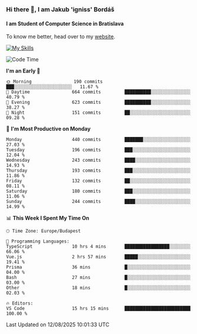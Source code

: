### Hi there 👋, I am Jakub 'igniss' Bordáš

#### I am Student of Computer Science in Bratislava
To know me better, head over to my [website](https://bordas.sk).

[![My Skills](https://skillicons.dev/icons?i=js,typescript,html,css,figma,svelte,vue,next,postgresql,nest,express,nodejs)](https://bordas.sk)


<!--START_SECTION:waka-->
![Code Time](http://img.shields.io/badge/Code%20Time-2%2C027%20hrs%2022%20mins-blue)

**I'm an Early 🐤** 

```text
🌞 Morning                190 commits         ███░░░░░░░░░░░░░░░░░░░░░░   11.67 % 
🌆 Daytime                664 commits         ██████████░░░░░░░░░░░░░░░   40.79 % 
🌃 Evening                623 commits         ██████████░░░░░░░░░░░░░░░   38.27 % 
🌙 Night                  151 commits         ██░░░░░░░░░░░░░░░░░░░░░░░   09.28 % 
```
📅 **I'm Most Productive on Monday** 

```text
Monday                   440 commits         ███████░░░░░░░░░░░░░░░░░░   27.03 % 
Tuesday                  196 commits         ███░░░░░░░░░░░░░░░░░░░░░░   12.04 % 
Wednesday                243 commits         ████░░░░░░░░░░░░░░░░░░░░░   14.93 % 
Thursday                 193 commits         ███░░░░░░░░░░░░░░░░░░░░░░   11.86 % 
Friday                   132 commits         ██░░░░░░░░░░░░░░░░░░░░░░░   08.11 % 
Saturday                 180 commits         ███░░░░░░░░░░░░░░░░░░░░░░   11.06 % 
Sunday                   244 commits         ████░░░░░░░░░░░░░░░░░░░░░   14.99 % 
```


📊 **This Week I Spent My Time On** 

```text
🕑︎ Time Zone: Europe/Budapest

💬 Programming Languages: 
TypeScript               10 hrs 4 mins       █████████████████░░░░░░░░   66.06 % 
Vue.js                   2 hrs 57 mins       █████░░░░░░░░░░░░░░░░░░░░   19.41 % 
Prisma                   36 mins             █░░░░░░░░░░░░░░░░░░░░░░░░   04.00 % 
Bash                     27 mins             █░░░░░░░░░░░░░░░░░░░░░░░░   03.00 % 
Other                    18 mins             █░░░░░░░░░░░░░░░░░░░░░░░░   02.03 % 

🔥 Editors: 
VS Code                  15 hrs 15 mins      █████████████████████████   100.00 % 
```


 Last Updated on 12/08/2025 10:01:33 UTC
<!--END_SECTION:waka-->
